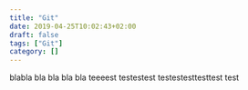 ```yaml
---
title: "Git"
date: 2019-04-25T10:02:43+02:00
draft: false
tags: ["Git"]
category: []
---
```

blabla bla bla bla bla teeeest testestest
testestesttesttest
test